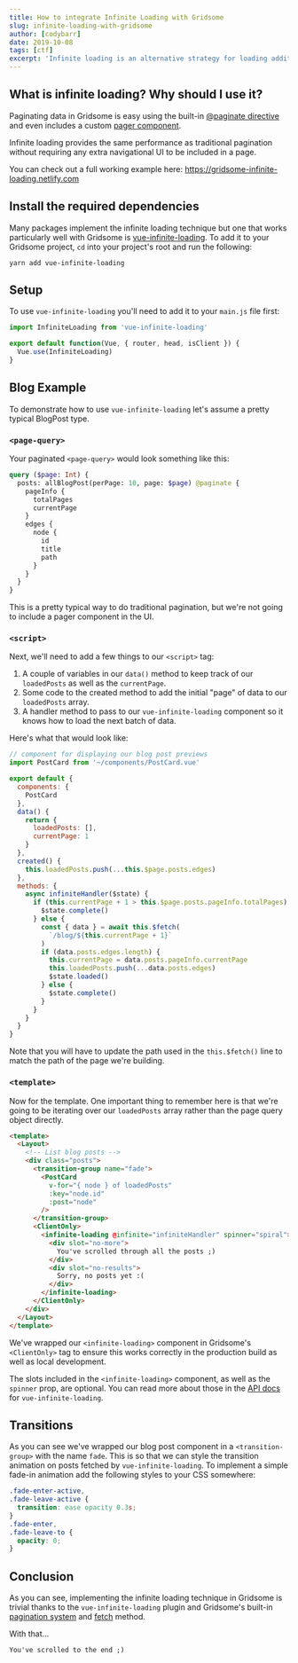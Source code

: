 ```yaml
---
title: How to integrate Infinite Loading with Gridsome
slug: infinite-loading-with-gridsome
author: [codybarr]
date: 2019-10-08
tags: [ctf]
excerpt: 'Infinite loading is an alternative strategy for loading additional nodes/content onto a page without the use of traditional pagination. Infinite loading instead loads the next batch of content when a user scrolls to the bottom of a web page.'
---
```


## What is infinite loading? Why should I use it?

Paginating data in Gridsome is easy using the built-in [@paginate directive](/docs/pagination/) and even includes a custom [pager component](/docs/pagination/#pager-component).

Infinite loading provides the same performance as traditional pagination without requiring any extra navigational UI to be included in a page.

You can check out a full working example here: https://gridsome-infinite-loading.netlify.com

## Install the required dependencies

Many packages implement the infinite loading technique but one that works particularly well with Gridsome is [vue-infinite-loading](https://github.com//PeachScript/vue-infinite-loading). To add it to your Gridsome project, `cd` into your project's root and run the following:

`yarn add vue-infinite-loading`

## Setup

To use `vue-infinite-loading` you'll need to add it to your `main.js` file first:

```javascript
import InfiniteLoading from 'vue-infinite-loading'

export default function(Vue, { router, head, isClient }) {
  Vue.use(InfiniteLoading)
}
```

## Blog Example

To demonstrate how to use `vue-infinite-loading` let's assume a pretty typical BlogPost type.

### `<page-query>`

Your paginated `<page-query>` would look something like this:

```graphql
query ($page: Int) {
  posts: allBlogPost(perPage: 10, page: $page) @paginate {
    pageInfo {
      totalPages
      currentPage
    }
    edges {
      node {
        id
        title
        path
      }
    }
  }
}
```

This is a pretty typical way to do traditional pagination, but we're not going to include a pager component in the UI.

### `<script>`

Next, we'll need to add a few things to our `<script>` tag:

1. A couple of variables in our `data()` method to keep track of our `loadedPosts` as well as the `currentPage`.
2. Some code to the created method to add the initial "page" of data to our `loadedPosts` array.
3. A handler method to pass to our `vue-infinite-loading` component so it knows how to load the next batch of data.

Here's what that would look like:

```javascript
// component for displaying our blog post previews
import PostCard from '~/components/PostCard.vue'

export default {
  components: {
    PostCard
  },
  data() {
    return {
      loadedPosts: [],
      currentPage: 1
    }
  },
  created() {
    this.loadedPosts.push(...this.$page.posts.edges)
  },
  methods: {
    async infiniteHandler($state) {
      if (this.currentPage + 1 > this.$page.posts.pageInfo.totalPages) {
        $state.complete()
      } else {
        const { data } = await this.$fetch(
          `/blog/${this.currentPage + 1}`
        )
        if (data.posts.edges.length) {
          this.currentPage = data.posts.pageInfo.currentPage
          this.loadedPosts.push(...data.posts.edges)
          $state.loaded()
        } else {
          $state.complete()
        }
      }
    }
  }
}
```

Note that you will have to update the path used in the `this.$fetch()` line to match the path of the page we're building.

### `<template>`

Now for the template. One important thing to remember here is that we're going to be iterating over our `loadedPosts` array rather than the page query object directly.

```html
<template>
  <Layout>
    <!-- List blog posts -->
    <div class="posts">
      <transition-group name="fade">
        <PostCard
          v-for="{ node } of loadedPosts"
          :key="node.id"
          :post="node"
        />
      </transition-group>
      <ClientOnly>
        <infinite-loading @infinite="infiniteHandler" spinner="spiral">
          <div slot="no-more">
            You've scrolled through all the posts ;)
          </div>
          <div slot="no-results">
            Sorry, no posts yet :(
          </div>
        </infinite-loading>
      </ClientOnly>
    </div>
  </Layout>
</template>
```

We've wrapped our `<infinite-loading>` component in Gridsome's `<ClientOnly>` tag to ensure this works correctly in the production build as well as local development.

The slots included in the `<infinite-loading>` component, as well as the `spinner` prop, are optional. You can read more about those in the [API docs](https://peachscript.github.io/vue-infinite-loading/api/) for `vue-infinite-loading`.

## Transitions

As you can see we've wrapped our blog post component in a `<transition-group>` with the name `fade`. This is so that we can style the transition animation on posts fetched by `vue-infinite-loading`. To implement a simple fade-in animation add the following styles to your CSS somewhere:

```css
.fade-enter-active,
.fade-leave-active {
  transition: ease opacity 0.3s;
}
.fade-enter,
.fade-leave-to {
  opacity: 0;
}
```

## Conclusion

As you can see, implementing the infinite loading technique in Gridsome is trivial thanks to the `vue-infinite-loading` plugin and Gridsome's built-in [pagination system](/docs/pagination/) and [fetch](/docs/client-side-data/#fetch-from-internal-pages) method.

With that...

`You've scrolled to the end ;)`
